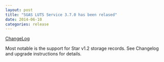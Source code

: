 ```yaml
---
layout: post
title: "SGAS LUTS Service 3.7.0 has been relased"
date: 2014-06-10
categories: release
---
```

[ChangeLog](https://github.com/sgas/luts3-service/blob/3.7.0/ChangeLog)

Most notable is the support for Star v1.2 storage records.
See Changelog and upgrade instructions for details.
